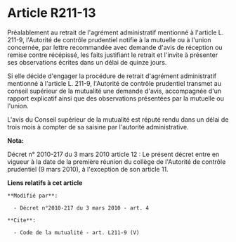 # Article R211-13

Préalablement au retrait de l'agrément administratif mentionné à l'article L. 211-9, l'Autorité de contrôle prudentiel
notifie à la mutuelle ou à l'union concernée, par lettre recommandée avec demande d'avis de réception ou remise contre
récépissé, les faits justifiant le retrait et l'invite à présenter ses observations écrites dans un délai de quinze jours. 

Si elle décide d'engager la procédure de retrait d'agrément administratif mentionné à l'article L. 211-9, l'Autorité de
contrôle prudentiel transmet au conseil supérieur de la mutualité une demande d'avis, accompagnée d'un rapport explicatif
ainsi que des observations présentées par la mutuelle ou l'union.

L'avis du Conseil supérieur de la mutualité est réputé rendu dans un délai de trois mois à compter de sa saisine par
l'autorité administrative.

**Nota:**

Décret n° 2010-217 du 3 mars 2010 article 12 : Le présent décret entre en vigueur à la date de la première réunion du collège
de l'Autorité de contrôle prudentiel (9 mars 2010), à l'exception de son article 11.

**Liens relatifs à cet article**

	**Modifié par**:

	  - Décret n°2010-217 du 3 mars 2010 - art. 4

	**Cite**:

	  - Code de la mutualité - art. L211-9 (V)
